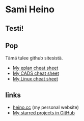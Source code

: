 # Sami Heino

## Testi!
## Pop

Tämä tulee github sitesistä.

* [My eplan cheat sheet](http://gh.heino.cc/cs-eplan.html)
* [My CADS cheat sheet](http://gh.heino.cc/cs-cads.html)
* [My Linux cheat sheet](http://gh.heino.cc/cs-linux.html)


## links

* [heino.cc](https://heino.cc/) (my personal website)
* [My starred projects in GitHub](https://github.com/sampod?tab=stars)
